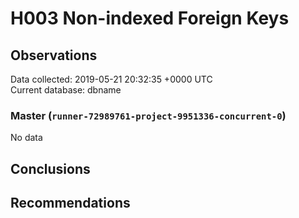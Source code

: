 # H003 Non-indexed Foreign Keys #

## Observations ##
Data collected: 2019-05-21 20:32:35 +0000 UTC  
Current database: dbname  

### Master (`runner-72989761-project-9951336-concurrent-0`) ###


No data


## Conclusions ##


## Recommendations ##

